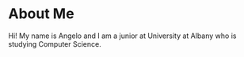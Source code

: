 # About Me

Hi! My name is Angelo and I am a junior at University at Albany who is 
studying Computer Science.
